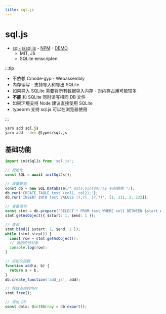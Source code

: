 ```yaml
---
title: sql.js
---
```


# sql.js

- [sql-js/sql.js](https://github.com/sql-js/sql.js) - [NPM](https://www.npmjs.com/package/sql.js) - [DEMO](https://kripken.github.io/sql.js/examples/GUI/index.html)
  - MIT, JS
  - SQLite emscripten

:::tip

- 不依赖 C/node-gyp - Webassembly
- 内存读写 - 支持导入和导出 SQLite
- 如果导入 SQLite 需要将所有数据导入内存 - 对内存占用可能较多
- **不能** 和 SQLite 同时读写相同 DB 文件
- 如果环境支持 Node 建议直接使用 SQLite
- typeorm 支持 sql.js 可以在浏览器使用

:::

```bash
yarn add sql.js
yarn add --dev @types/sql.js
```

## 基础功能

```ts
import initSqlJs from 'sql.js';

// 初始化
const SQL = await initSqlJs();

// 准备数据
const db = new SQL.Database(/* data:Uint8Array 初始数据 */);
db.run('CREATE TABLE test (col1, col2);');
db.run('INSERT INTO test VALUES (?,?), (?,?)', [1, 111, 2, 222]);

// 准备语句
const stmt = db.prepare('SELECT * FROM test WHERE col1 BETWEEN $start AND $end');
stmt.getAsObject({ $start: 1, $end: 1 });

// 查询
stmt.bind({ $start: 1, $end: 2 });
while (stmt.step()) {
  const row = stmt.getAsObject();
  // 返回的行对象
  console.log(row);
}

// 自定义函数
function add(a, b) {
  return a + b;
}
db.create_function('add_js', add);

// 释放占用的内存
stmt.free();

// 导出 DB
const data: Uint8Array = db.export();
```
